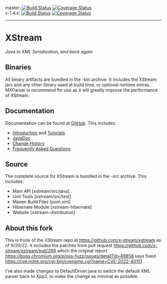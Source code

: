 master: [![Build Status](https://travis-ci.org/x-stream/xstream.svg?branch=master)](https://travis-ci.org/x-stream/xstream) [![Coverage Status](https://coveralls.io/repos/github/x-stream/xstream/badge.svg?branch=master)](https://coveralls.io/github/x-stream/xstream?branch=master)  
v-1.4.x: [![Build Status](https://travis-ci.org/x-stream/xstream.svg?branch=v-1.4.x)](https://travis-ci.org/x-stream/xstream) [![Coverage Status](https://coveralls.io/repos/github/x-stream/xstream/badge.svg?branch=v-1.4.x)](https://coveralls.io/github/x-stream/xstream?branch=v-1.4.x)

- - - -
# XStream
_Java to XML Serialization, and back again_

## Binaries
All binary artifacts are bundled in the -bin archive.  It includes
the XStream jars and any other library used at build time, or
optional runtime extras.  MXParser is recommend for use as it will
greatly improve the performance of XStream.

## Documentation
Documentation can be found at [GitHub](http://x-stream.github.io).  This
includes:
* [Introduction](http://x-stream.github.io) and [Tutorials](http://x-stream.github.io/tutorial.html)
* [JavaDoc](http://x-stream.github.io/javadoc/index.html)
* [Change History](http://x-stream.github.io/changes.html)
* [Frequently Asked Questions](http://x-stream.github.io/faq.html)

## Source
The complete source for XStream is bundled in the -src archive.  This includes:
* Main API [xstream/src/java]
* Unit Tests [xstream/src/test]
* Maven Build Files [pom.xml]
* Hibernate Module [xstream-hibernate]
* Website [xstream-distribution]

## About this fork

This is trunk of the XStream repo at
https://github.com/x-stream/xstream as of 9/20/22. It includes the
patches from pull request https://github.com/x-stream/xstream/pull/299
which the original report
https://bugs.chromium.org/p/oss-fuzz/issues/detail?id=49858 says fixed
https://cve.mitre.org/cgi-bin/cvename.cgi?name=CVE-2022-40151 .

I've also made changes to DefaultDriver.java to switch the default XML
parser back to Xpp3, to make the change as minimal as possible.
